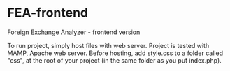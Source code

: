 # FEA-frontend
Foreign Exchange Analyzer - frontend version

To run project, simply host files with web server. Project is tested with MAMP, Apache web server.
Before hosting, add style.css to a folder called "css", at the root of your project (in the same folder as you put index.php).
